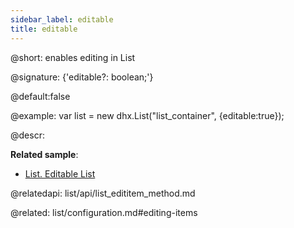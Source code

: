```yaml
---
sidebar_label: editable
title: editable
---          
```


@short: enables editing in List

@signature: {'editable?: boolean;'}

@default:false

@example: 
var list = new dhx.List("list_container", {editable:true});



@descr: 

**Related sample**:
- [List. Editable List](https://snippet.dhtmlx.com/f26lfcai)

@relatedapi:
list/api/list_edititem_method.md

@related: list/configuration.md#editing-items

